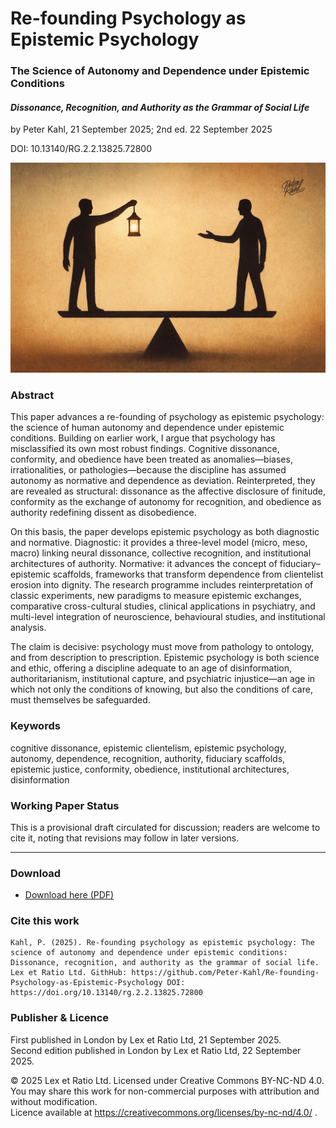# Re-founding Psychology as Epistemic Psychology

### The Science of Autonomy and Dependence under Epistemic Conditions

#### _Dissonance, Recognition, and Authority as the Grammar of Social Life_

by Peter Kahl, 21 September 2025; 2nd ed. 22 September 2025

DOI: 10.13140/RG.2.2.13825.72800

![Image with two silhouetted figures on opposite sides of a scale: one holding a lantern, the other holding an open hand. The balance beam tilts slightly, suggesting negotiation.](https://github.com/Peter-Kahl/Re-founding-Psychology-as-Epistemic-Psychology/blob/main/negotiation.jpg?raw=true)

### Abstract

This paper advances a re-founding of psychology as epistemic psychology: the science of human autonomy and dependence under epistemic conditions. Building on earlier work, I argue that psychology has misclassified its own most robust findings. Cognitive dissonance, conformity, and obedience have been treated as anomalies—biases, irrationalities, or pathologies—because the discipline has assumed autonomy as normative and dependence as deviation. Reinterpreted, they are revealed as structural: dissonance as the affective disclosure of finitude, conformity as the exchange of autonomy for recognition, and obedience as authority redefining dissent as disobedience.

On this basis, the paper develops epistemic psychology as both diagnostic and normative. Diagnostic: it provides a three-level model (micro, meso, macro) linking neural dissonance, collective recognition, and institutional architectures of authority. Normative: it advances the concept of fiduciary–epistemic scaffolds, frameworks that transform dependence from clientelist erosion into dignity. The research programme includes reinterpretation of classic experiments, new paradigms to measure epistemic exchanges, comparative cross-cultural studies, clinical applications in psychiatry, and multi-level integration of neuroscience, behavioural studies, and institutional analysis.

The claim is decisive: psychology must move from pathology to ontology, and from description to prescription. Epistemic psychology is both science and ethic, offering a discipline adequate to an age of disinformation, authoritarianism, institutional capture, and psychiatric injustice—an age in which not only the conditions of knowing, but also the conditions of care, must themselves be safeguarded.

### Keywords

cognitive dissonance, epistemic clientelism, epistemic psychology, autonomy, dependence, recognition, authority, fiduciary scaffolds, epistemic justice, conformity, obedience, institutional architectures, disinformation

### Working Paper Status

This is a provisional draft circulated for discussion; readers are welcome to cite it, noting that revisions may follow in later versions.

---

### Download

- [Download here (PDF)](https://raw.githubusercontent.com/Peter-Kahl/Re-founding-Psychology-as-Epistemic-Psychology/master/Kahl_P_Re-founding_Psychology_as_Epistemic_Psychology_v2_2025-09-22.pdf)

### Cite this work

```
Kahl, P. (2025). Re-founding psychology as epistemic psychology: The science of autonomy and dependence under epistemic conditions: Dissonance, recognition, and authority as the grammar of social life. Lex et Ratio Ltd. GithHub: https://github.com/Peter-Kahl/Re-founding-Psychology-as-Epistemic-Psychology DOI: https://doi.org/10.13140/rg.2.2.13825.72800
```

### Publisher & Licence

First published in London by Lex et Ratio Ltd, 21 September 2025.\
Second edition published in London by Lex et Ratio Ltd, 22 September 2025.

© 2025 Lex et Ratio Ltd. Licensed under Creative Commons BY-NC-ND 4.0.\
You may share this work for non-commercial purposes with attribution and without modification.\
Licence available at https://creativecommons.org/licenses/by-nc-nd/4.0/ .